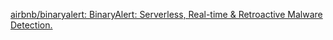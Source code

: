 
[airbnb/binaryalert: BinaryAlert: Serverless, Real-time & Retroactive Malware Detection.](https://github.com/airbnb/binaryalert)
